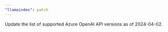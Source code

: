 ```yaml
---
"llamaindex": patch
---
```


Update the list of supported Azure OpenAI API versions as of 2024-04-02.
